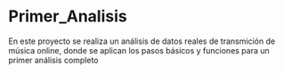 # Primer_Analisis
En este proyecto se realiza un análisis de datos reales de transmición de música online, donde se aplican los pasos básicos y funciones para un primer análisis completo

